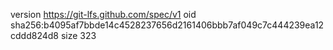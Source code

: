 version https://git-lfs.github.com/spec/v1
oid sha256:b4095af7bbde14c4528237656d2161406bbb7af049c7c444239ea12cddd824d8
size 323
